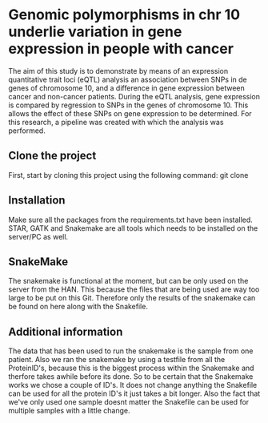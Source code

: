 # Genomic polymorphisms in chr 10 underlie variation in gene expression in people with cancer

The aim of this study is to demonstrate by means of an expression
quantitative trait loci (eQTL) analysis an association between SNPs in de genes of chromosome 10, and a difference in gene expression between cancer and non-cancer patients.
During the eQTL analysis, gene expression is compared by regression to SNPs in the genes of chromosome 10. This allows the effect of these SNPs on gene expression to be determined. For this research, a pipeline was created with which the analysis was performed.

## Clone the project
First, start by cloning this project using the following command:
git clone 

## Installation
Make sure all the packages from the requirements.txt have been
installed. STAR, GATK and Snakemake are all tools which needs to be installed on the server/PC as well. 

## SnakeMake
The snakemake is functional at the moment, but can be only used on the server from the HAN. This because the files that are being used are way too large to be put on this Git. Therefore only the results of the snakemake can be found on here along with the Snakefile.

## Additional information
The data that has been used to run the snakemake is the sample from one patient. Also we ran the snakemake by using a testfile from all the ProteinID's, because this is the biggest process within the Snakemake and therfore takes awhile before its done. So to be certain that the Snakemake works we chose a couple of ID's. It does not change anything the Snakefile can be used for all the protein ID's it just takes a bit longer. Also the fact that we've only used one sample doesnt matter the Snakefile can be used for multiple samples with a little change.
